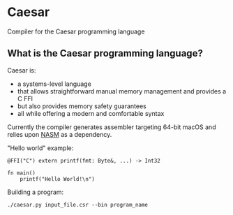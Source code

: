 # Caesar
Compiler for the Caesar programming language

## What is the Caesar programming language?
Caesar is:
- a systems-level language
- that allows straightforward manual memory management and provides a C FFI
- but also provides memory safety guarantees
- all while offering a modern and comfortable syntax

Currently the compiler generates assembler targeting 64-bit 
macOS and relies upon [NASM](https://www.nasm.us/) as a dependency.

"Hello world" example:

	@FFI("C") extern printf(fmt: Byte&, ...) -> Int32
	
	fn main()
	    printf("Hello World!\n")

Building a program:

	./caesar.py input_file.csr --bin program_name
